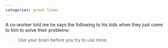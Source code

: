 ```yaml
---
categories: great lines
---
```



A co-worker told me he says the following to his kids when they just come to him to solve their problems:

> Use your brain before you try to use mine.


